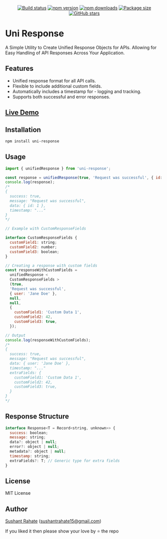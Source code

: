 <div align="center">
  <a href="https://github.com/sushantrahate/uni-response"><img src="https://img.shields.io/github/actions/workflow/status/sushantrahate/uni-response/publish.yml" alt="Build status" /></a>
  <a href="https://www.npmjs.com/package/uni-response"><img src="https://img.shields.io/npm/v/uni-response?maxAge=3600" alt="npm version" /></a>
  <a href="https://www.npmjs.com/package/uni-response"><img src="https://img.shields.io/npm/dt/uni-response?maxAge=3600" alt="npm downloads" /></a>
   <a href="https://www.npmjs.com/package/uni-response"><img src="https://img.shields.io/bundlephobia/minzip/uni-response" alt="Package size" /></a>
  <a href="https://github.com/sushantrahate/uni-response"><img src="https://img.shields.io/github/stars/sushantrahate/uni-response?style=social" alt="GitHub stars" /></a>
</div>

# Uni Response

A Simple Utility to Create Unified Response Objects for APIs. Allowing for Easy Handling of API Responses Across Your Application.

## Features

- Unified response format for all API calls.
- Flexible to include additional custom fields.
- Automatically includes a timestamp for - logging and tracking.
- Supports both successful and error responses.

## <a href="https://codesandbox.io/p/devbox/pedantic-paper-hm5q29?file=%2Findex.ts%3A14%2C1" target="_blank">Live Demo</a>

## Installation

```bash
npm install uni-response
```

## Usage

```js
import { unifiedResponse } from 'uni-response';

const response = unifiedResponse(true, 'Request was successful', { id: 1 });
console.log(response);
/*
{
  success: true,
  message: "Request was successful",
  data: { id: 1 },
  timestamp: "..."
}
*/
```

```js
// Example with CustomResponseFields

interface CustomResponseFields {
  customField1: string;
  customField2: number;
  customField3: boolean;
}

// Creating a response with custom fields
const responseWithCustomFields =
  unifiedResponse <
  CustomResponseFields >
  (true,
  'Request was successful',
  { user: 'Jane Doe' },
  null,
  null,
  {
    customField1: 'Custom Data 1',
    customField2: 42,
    customField3: true,
  });

// Output
console.log(responseWithCustomFields);
/*
{
  success: true,
  message: "Request was successful",
  data: { user: 'Jane Doe' },
  timestamp: "..."
  extraFields: {
    customField1: 'Custom Data 1',
    customField2: 42,
    customField3: true,
  }
}
*/
```

## Response Structure

```js
interface Response<T = Record<string, unknown>> {
  success: boolean;
  message: string;
  data?: object | null;
  error?: object | null;
  metadata?: object | null;
  timestamp: string;
  extraFields?: T; // Generic type for extra fields
}
```

## License

MIT License

## Author

[Sushant Rahate](https://github.com/sushantrahate) ([sushantrahate15@gmail.com](mailto:sushantrahate15@gmail.com))

If you liked it then please show your love by ⭐ the repo
